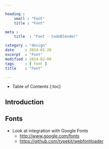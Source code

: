 ```yaml
---

heading :
    small : "Font"
    title : "Font"

meta :
    title  : "Font - CodeBlender"

category : "design"
date     : 2014-01-20
excerpt  : "Font"
modified : 2014-02-09
tags     : [ font ]
title    : "Font"

---
```


* Table of Contents
{:toc}

## Introduction

## Fonts

* Look at integration with Google Fonts
    * http://www.google.com/fonts
    * https://github.com/typekit/webfontloader